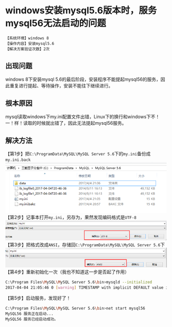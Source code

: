 # windows安装mysql5.6版本时，服务mysql56无法启动的问题
`【系统环境】windows 8`  
`【操作内容】安装mysql5.6`  
`【解决方案验证次数】2次`  
## <i class="fa fa-question-circle"></i> 出现问题
windows 8下安装mysql 5.6的最后阶段，安装程序不能提起mysql56的服务，因此重复进行提起、等待操作，安装不能往下继续进行。
## <i class="fa fa-bullseye"></i> 根本原因
mysql读取windows下my.ini配置文件出错，Linux下的换行和windows下不！一！样！读取的时候就出错了，因此无法提起mysql56服务。
## <i class="fa fa-check-circle"></i> 解决方法
【第1步】把`C:\ProgramData\MySQL\MySQL Server 5.6`下的`my.ini`备份成`my.ini.back`
![](assets/001/20180619-ffa93ce0.png)  
【第2步】记事本打开`my.ini`，另存为，果然发现编码格式是`UTF-8`
![](assets/001/20180619-98d36651.png)  
【第3步】把格式改成`ANSI`，存储回`C:\ProgramData\MySQL\MySQL Server 5.6`下
![](assets/001/20180619-612e8052.png)  
【第4步】重新初始化一次（我也不知道这一步是否起了作用）
```sh
C:\Program Files\MySQL\MySQL Server 5.6\bin>mysqld --initialized
2017-04-04 21:05:46 0 [warning] TIMESTAMP with implicit DEFAULT value is deprecated. Please use --explicit_defaults_....
```
【第5步】启动服务，发现好了！
```sh
C:\Program Files\MySQL\MySQL Server 5.6\bin>net start mysql56
MySQL56 服务正在启动...
MySQL56 服务已经启动成功。
```
